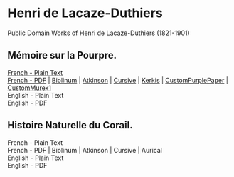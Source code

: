 # Henri de Lacaze-Duthiers

Public Domain Works of Henri de Lacaze-Duthiers (1821-1901)

## Mémoire sur la Pourpre.

[French - Plain Text](mémoire-sur-la-pourpre/full-text-french.md)  
[French - PDF](https://cdn.solaranamnesis.com/Lacaze-Duthiers/pourpre/lacaze_dutheirs_pourpre_1860_french.pdf) | [Biolinum](https://cdn.solaranamnesis.com/Lacaze-Duthiers/pourpre/lacaze_dutheirs_pourpre_1860_french_biolinum.pdf) | [Atkinson](https://cdn.solaranamnesis.com/Lacaze-Duthiers/pourpre/lacaze_dutheirs_pourpre_1860_french_atkinson.pdf) | [Cursive](https://cdn.solaranamnesis.com/Lacaze-Duthiers/pourpre/lacaze_dutheirs_pourpre_1860_french_frcursive.pdf) | [Kerkis](https://cdn.solaranamnesis.com/Lacaze-Duthiers/pourpre/lacaze_dutheirs_pourpre_1860_french_kerkis.pdf) | [CustomPurplePaper](https://cdn.solaranamnesis.com/Lacaze-Duthiers/pourpre/lacaze_dutheirs_pourpre_1860_french_geopaperpurple01.pdf) | [CustomMurex1](https://cdn.solaranamnesis.com/Lacaze-Duthiers/pourpre/lacaze_dutheirs_pourpre_1860_french_murex.pdf)  
English - Plain Text  
English - PDF  

## Histoire Naturelle du Corail.

French - Plain Text  
French - PDF | Biolinum | Atkinson | Cursive | Aurical  
English - Plain Text  
English - PDF  
